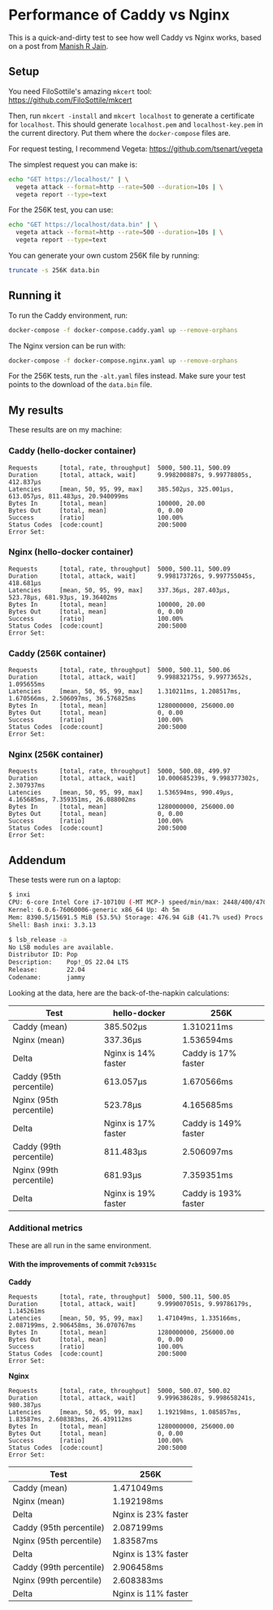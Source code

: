 # Performance of Caddy vs Nginx

This is a quick-and-dirty test to see how well Caddy vs Nginx works, based on a post from [Manish R Jain](https://manishrjain.com/reverse-proxy-caddy-nginx).

## Setup

You need FiloSottile's amazing `mkcert` tool: https://github.com/FiloSottile/mkcert

Then, run `mkcert -install` and `mkcert localhost` to generate a certificate for `localhost`. This should generate `localhost.pem` and `localhost-key.pem` in the current directory. Put them where the `docker-compose` files are.

For request testing, I recommend Vegeta: https://github.com/tsenart/vegeta

The simplest request you can make is:

```bash
echo "GET https://localhost/" | \
  vegeta attack --format=http --rate=500 --duration=10s | \
  vegeta report --type=text
```

For the 256K test, you can use:

```bash
echo "GET https://localhost/data.bin" | \
  vegeta attack --format=http --rate=500 --duration=10s | \
  vegeta report --type=text
```

You can generate your own custom 256K file by running:

```bash
truncate -s 256K data.bin
```

## Running it

To run the Caddy environment, run:

```bash
docker-compose -f docker-compose.caddy.yaml up --remove-orphans
```

The Nginx version can be run with:

```bash
docker-compose -f docker-compose.nginx.yaml up --remove-orphans
```

For the 256K tests, run the `-alt.yaml` files instead. Make sure your test points to the download of the `data.bin` file.

## My results

These results are on my machine:

### Caddy (hello-docker container)

```text
Requests      [total, rate, throughput]  5000, 500.11, 500.09
Duration      [total, attack, wait]      9.998200887s, 9.99778805s, 412.837µs
Latencies     [mean, 50, 95, 99, max]    385.502µs, 325.001µs, 613.057µs, 811.483µs, 20.940099ms
Bytes In      [total, mean]              100000, 20.00
Bytes Out     [total, mean]              0, 0.00
Success       [ratio]                    100.00%
Status Codes  [code:count]               200:5000
Error Set:
```

### Nginx (hello-docker container)

```text
Requests      [total, rate, throughput]  5000, 500.11, 500.09
Duration      [total, attack, wait]      9.998173726s, 9.997755045s, 418.681µs
Latencies     [mean, 50, 95, 99, max]    337.36µs, 287.403µs, 523.78µs, 681.93µs, 19.36402ms
Bytes In      [total, mean]              100000, 20.00
Bytes Out     [total, mean]              0, 0.00
Success       [ratio]                    100.00%
Status Codes  [code:count]               200:5000
Error Set:
```

### Caddy (256K container)

```text
Requests      [total, rate, throughput]  5000, 500.11, 500.06
Duration      [total, attack, wait]      9.998832175s, 9.99773652s, 1.095655ms
Latencies     [mean, 50, 95, 99, max]    1.310211ms, 1.208517ms, 1.670566ms, 2.506097ms, 36.576825ms
Bytes In      [total, mean]              1280000000, 256000.00
Bytes Out     [total, mean]              0, 0.00
Success       [ratio]                    100.00%
Status Codes  [code:count]               200:5000
Error Set:
```

### Nginx (256K container)

```text
Requests      [total, rate, throughput]  5000, 500.08, 499.97
Duration      [total, attack, wait]      10.000685239s, 9.998377302s, 2.307937ms
Latencies     [mean, 50, 95, 99, max]    1.536594ms, 990.49µs, 4.165685ms, 7.359351ms, 26.088002ms
Bytes In      [total, mean]              1280000000, 256000.00
Bytes Out     [total, mean]              0, 0.00
Success       [ratio]                    100.00%
Status Codes  [code:count]               200:5000
Error Set:
```

## Addendum

These tests were run on a laptop:

```bash
$ inxi
CPU: 6-core Intel Core i7-10710U (-MT MCP-) speed/min/max: 2448/400/4700 MHz
Kernel: 6.0.6-76060006-generic x86_64 Up: 4h 5m
Mem: 8390.5/15691.5 MiB (53.5%) Storage: 476.94 GiB (41.7% used) Procs: 424
Shell: Bash inxi: 3.3.13
```

```bash
$ lsb_release -a
No LSB modules are available.
Distributor ID: Pop
Description:    Pop!_OS 22.04 LTS
Release:        22.04
Codename:       jammy
```

Looking at the data, here are the back-of-the-napkin calculations:

| Test                    | hello-docker        | 256K                 |
| ----------------------- | ------------------- | -------------------- |
| Caddy (mean)            | 385.502µs           | 1.310211ms           |
| Nginx (mean)            | 337.36µs            | 1.536594ms           |
| Delta                   | Nginx is 14% faster | Caddy is 17% faster  |
| Caddy (95th percentile) | 613.057µs           | 1.670566ms           |
| Nginx (95th percentile) | 523.78µs            | 4.165685ms           |
| Delta                   | Nginx is 17% faster | Caddy is 149% faster |
| Caddy (99th percentile) | 811.483µs           | 2.506097ms           |
| Nginx (99th percentile) | 681.93µs            | 7.359351ms           |
| Delta                   | Nginx is 19% faster | Caddy is 193% faster |


### Additional metrics

These are all run in the same environment.

#### With the improvements of commit `7cb9315c`

**Caddy**

```text
Requests      [total, rate, throughput]  5000, 500.11, 500.05
Duration      [total, attack, wait]      9.999007051s, 9.99786179s, 1.145261ms
Latencies     [mean, 50, 95, 99, max]    1.471049ms, 1.335166ms, 2.087199ms, 2.906458ms, 36.070767ms
Bytes In      [total, mean]              1280000000, 256000.00
Bytes Out     [total, mean]              0, 0.00
Success       [ratio]                    100.00%
Status Codes  [code:count]               200:5000
Error Set:
```

**Nginx**

```text
Requests      [total, rate, throughput]  5000, 500.07, 500.02
Duration      [total, attack, wait]      9.999638628s, 9.998658241s, 980.387µs
Latencies     [mean, 50, 95, 99, max]    1.192198ms, 1.085857ms, 1.83587ms, 2.608383ms, 26.439112ms
Bytes In      [total, mean]              1280000000, 256000.00
Bytes Out     [total, mean]              0, 0.00
Success       [ratio]                    100.00%
Status Codes  [code:count]               200:5000
Error Set:
```

| Test                    | 256K                |
| ----------------------- | ------------------- |
| Caddy (mean)            | 1.471049ms          |
| Nginx (mean)            | 1.192198ms          |
| Delta                   | Nginx is 23% faster |
| Caddy (95th percentile) | 2.087199ms          |
| Nginx (95th percentile) | 1.83587ms           |
| Delta                   | Nginx is 13% faster |
| Caddy (99th percentile) | 2.906458ms          |
| Nginx (99th percentile) | 2.608383ms          |
| Delta                   | Nginx is 11% faster |
